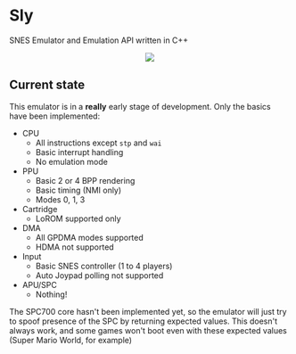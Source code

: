 # Sly
 SNES Emulator and Emulation API written in C++
 
<p align="center">
  <img src="https://user-images.githubusercontent.com/15825466/153125129-b0b89f73-2236-46c1-8bee-01f4b7d8cf8b.png">
</p>

## Current state
This emulator is in a **really** early stage of development. Only the basics have been implemented:

 - CPU
   - All instructions except `stp` and `wai`
   - Basic interrupt handling
   - No emulation mode
 - PPU
   - Basic 2 or 4 BPP rendering
   - Basic timing (NMI only)
   - Modes 0, 1, 3
 - Cartridge
   - LoROM supported only
 - DMA
   - All GPDMA modes supported
   - HDMA not supported
 - Input
   - Basic SNES controller (1 to 4 players)
   - Auto Joypad polling not supported
 - APU/SPC
   - Nothing!

The SPC700 core hasn't been implemented yet, so the emulator will just try to spoof presence of the SPC by returning expected values.
This doesn't always work, and some games won't boot even with these expected values (Super Mario World, for example)
